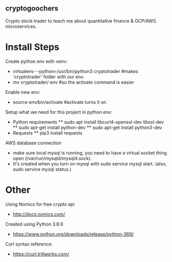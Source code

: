 ## cryptogoochers
Crypto stock trader to teach me about quantitative finance &amp; GCP/AWS microservices.

# Install Steps

Create python env with venv:
* virtualenv --python=/usr/bin/python3 cryptotrader #makes 'cryptotrader' folder with our env.
* mv cryptotrader/ env #so the activate command is easier

Enable new env:
* source env/bin/activate #activate turns it on

Setup what we need for this project in python env:
* Python requirements
** sudo apt install libcurl4-openssl-dev libssl-dev
** sudo apt-get install python-dev
** sudo apt-get install python3-dev
* Requests
** pip3 install requests

AWS database connection
* make sure local mysql is running, you need to have a virtual socket thing open (/var/run/mysqld/mysqld.sock).
* It's created when you turn on mysql with sudo service mysql start. (also, sudo service mysql status.)

# Other

Using Nomics for free crypto api
* http://docs.nomics.com/

Created using Python 3.6.9
* https://www.python.org/downloads/release/python-369/

Curl syntax reference:
* https://curl.trillworks.com/
